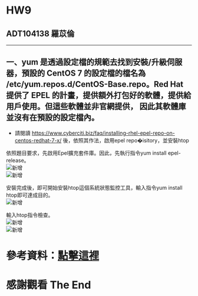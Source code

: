 # HW9
## ADT104138 羅苡倫
*****
## 一、yum 是透過設定檔的規範去找到安裝/升級伺服器，預設的 CentOS 7 的設定檔的檔名為 /etc/yum.repos.d/CentOS-Base.repo。Red Hat 提供了 EPEL 的計畫，提供額外打包好的軟體，提供給用戶使用。但這些軟體並非官網提供， 因此其軟體庫並沒有在預設的設定檔內。
*	請閱讀 https://www.cyberciti.biz/faq/installing-rhel-epel-repo-on-centos-redhat-7-x/ 後，依照其作法，啟用epel repo�isitory，並安裝htop</br>

依照題目要求，先啟用Epel擴充套件庫。因此，先執行指令yum install epel-release。</br>
![新增](https://i.imgur.com/VZGDPEc.jpg)</br>
![新增](https://i.imgur.com/OGuPlvP.jpg)</br>

安裝完成後，即可開始安裝htop這個系統狀態監控工具，輸入指令yum install htop即可達成目的。</br>
![新增](https://i.imgur.com/24DdnTc.jpg)</br>

輸入htop指令檢查。</br>
![新增](https://i.imgur.com/rGE9q07.jpg)</br>
![新增](https://i.imgur.com/9DLCaIW.jpg)</br>

# 參考資料：[點擊這裡](https://www.cyberciti.biz/faq/installing-rhel-epel-repo-on-centos-redhat-7-x/ "參考資料")
# 感謝觀看 The End

